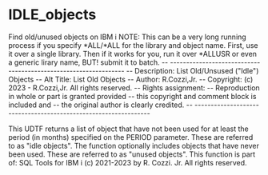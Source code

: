 # IDLE_objects
Find old/unused objects on IBM i
NOTE: This can be a very long running process if you 
specify *ALL/*ALL for the library and object name.
First, use it over a single library. Then if it works for you,
run it over *ALLUSR or even a generic lirary name, BUT! submit it
to batch. 
     -- ----------------------------------------------------------------
     -- Description: List Old/Unsused ("Idle") Objects
     -- Alt Title:   List Old Objects
     -- Author:      R.Cozzi,Jr.
     -- Copyright:   (c) 2023 - R.Cozzi,Jr. All rights reserved.
     -- Rights assignment:
     --              Reproduction in whole or part is granted provided
     --              this copyright and comment block is included and
     --              the original author is clearly credited.
     -- ----------------------------------------------------------------

This UDTF returns a list of object that have not been used
for at least the period (in months) specified on the PERIOD parameter.
These are referred to as "idle objects".
The function optionally includes objects that have never been used.
These are referred to as "unused objects".
This function is part of:
SQL Tools for IBM i
(c) 2021-2023 by R. Cozzi. Jr.
All rights reserved.
